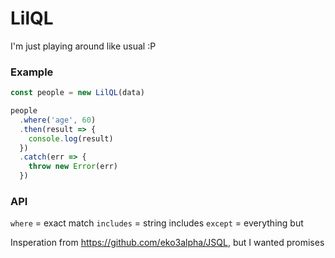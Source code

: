 # LilQL

I'm just playing around like usual :P

### Example
```js
const people = new LilQL(data)

people
  .where('age', 60)
  .then(result => {
    console.log(result)
  })
  .catch(err => {
    throw new Error(err)
  })
```

### API
`where` = exact match
`includes` = string includes
`except` = everything but

Insperation from https://github.com/eko3alpha/JSQL, but I wanted promises
